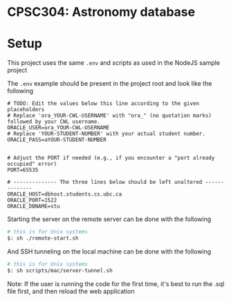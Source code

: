 # CPSC304: Astronomy database

# Setup

This project uses the same `.env` and scripts as used in the NodeJS sample project

The `.env` example should be present in the project root and look like the following
```shell
# TODO: Edit the values below this line according to the given placeholders
# Replace 'ora_YOUR-CWL-USERNAME' with "ora_" (no quotation marks) followed by your CWL username.
ORACLE_USER=ora_YOUR-CWL-USERNAME
# Replace 'YOUR-STUDENT-NUMBER' with your actual student number.
ORACLE_PASS=aYOUR-STUDENT-NUMBER


# Adjust the PORT if needed (e.g., if you encounter a "port already occupied" error)
PORT=65535

# -------------- The three lines below should be left unaltered --------------
ORACLE_HOST=dbhost.students.cs.ubc.ca
ORACLE_PORT=1522
ORACLE_DBNAME=stu
```

Starting the server on the remote server can be done with the following
```bash
# this is for Unix systems
$: sh ./remote-start.sh
```

And SSH tunneling on the local machine can be done with the following
```bash
# this is for Unix systems
$: sh scripts/mac/server-tunnel.sh
```
Note: If the user is running the code for the first time, it's best to run the .sql file first, and then reload the web application
#
